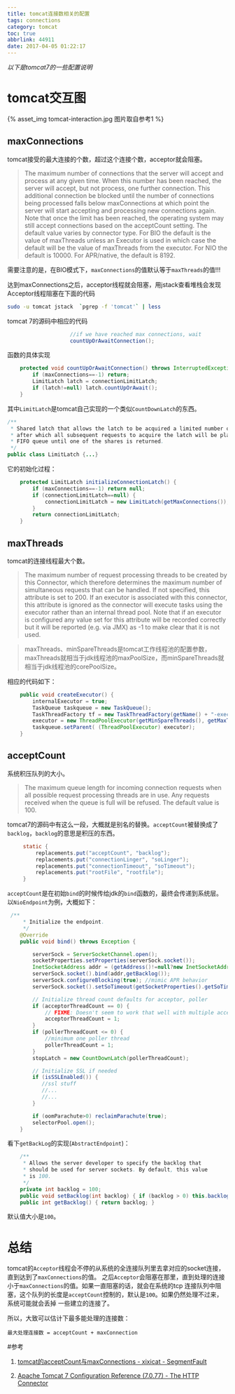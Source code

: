 ```yaml
---
title: tomcat连接数相关的配置
tags: connections
category: tomcat
toc: true
abbrlink: 44911
date: 2017-04-05 01:22:17
---
```



*以下是tomcat7的一些配置说明*

# tomcat交互图

{%  asset_img   tomcat-interaction.jpg  图片取自参考1 %}

## maxConnections

tomcat接受的最大连接的个数，超过这个连接个数，acceptor就会阻塞。

> The maximum number of connections that the server will accept and process at any given time. When this number has been reached, the server will accept, but not process, one further connection. This additional connection be blocked until the number of connections being processed falls below maxConnections at which point the server will start accepting and processing new connections again. Note that once the limit has been reached, the operating system may still accept connections based on the acceptCount setting. The default value varies by connector type. For BIO the default is the value of maxThreads unless an Executor is used in which case the default will be the value of maxThreads from the executor. For NIO the default is 10000. For APR/native, the default is 8192.

需要注意的是，在BIO模式下，`maxConnections`的值默认等于`maxThreads`的值!!!

达到maxConnections之后，acceptor线程就会阻塞，用jstack查看堆栈会发现Acceptor线程阻塞在下面的代码

```bash
sudo -u tomcat jstack  `pgrep -f 'tomcat'` | less
```

tomcat  7的源码中相应的代码

```java
                    //if we have reached max connections, wait
                    countUpOrAwaitConnection();
```

函数的具体实现

```java
    protected void countUpOrAwaitConnection() throws InterruptedException {
        if (maxConnections==-1) return;
        LimitLatch latch = connectionLimitLatch;
        if (latch!=null) latch.countUpOrAwait();
    }
```

其中`LimitLatch`是tomcat自己实现的一个类似`CountDownLatch`的东西。

```java
/**
 * Shared latch that allows the latch to be acquired a limited number of times
 * after which all subsequent requests to acquire the latch will be placed in a
 * FIFO queue until one of the shares is returned.
 */
public class LimitLatch {...}
```

它的初始化过程：

```java
    protected LimitLatch initializeConnectionLatch() {
        if (maxConnections==-1) return null;
        if (connectionLimitLatch==null) {
            connectionLimitLatch = new LimitLatch(getMaxConnections());
        }
        return connectionLimitLatch;
    }
```

## maxThreads

tomcat的连接线程最大个数。


> The maximum number of request processing threads to be created by this Connector, which therefore determines the maximum number of simultaneous requests that can be handled. If not specified, this attribute is set to 200. If an executor is associated with this connector, this attribute is ignored as the connector will execute tasks using the executor rather than an internal thread pool. Note that if an executor is configured any value set for this attribute will be recorded correctly but it will be reported (e.g. via JMX) as -1 to make clear that it is not used.

>maxThreads、minSpareThreads是tomcat工作线程池的配置参数，maxThreads就相当于jdk线程池的maxPoolSize，而minSpareThreads就相当于jdk线程池的corePoolSize。

相应的代码如下：

```java
    public void createExecutor() {
        internalExecutor = true;
        TaskQueue taskqueue = new TaskQueue();
        TaskThreadFactory tf = new TaskThreadFactory(getName() + "-exec-", daemon, getThreadPriority());
        executor = new ThreadPoolExecutor(getMinSpareThreads(), getMaxThreads(), 60, TimeUnit.SECONDS,taskqueue, tf);
        taskqueue.setParent( (ThreadPoolExecutor) executor);
    }
```

## acceptCount

系统积压队列的大小。

>The maximum queue length for incoming connection requests when all possible request processing threads are in use. Any requests received when the queue is full will be refused. The default value is 100.

tomcat7的源码中有这么一段，大概就是别名的替换。`acceptCount`被替换成了`backlog`，`backlog`的意思是积压的东西。

```java
     static {
         replacements.put("acceptCount", "backlog");
         replacements.put("connectionLinger", "soLinger");
         replacements.put("connectionTimeout", "soTimeout");
         replacements.put("rootFile", "rootfile");
     }
```

`acceptCount`是在初始`bind`的时候传给jdk的`bind`函数的，最终会传递到系统层。
以`NioEndpoint`为例，大概如下：

```java
 /**
     * Initialize the endpoint.
     */
    @Override
    public void bind() throws Exception {

        serverSock = ServerSocketChannel.open();
        socketProperties.setProperties(serverSock.socket());
        InetSocketAddress addr = (getAddress()!=null?new InetSocketAddress(getAddress(),getPort()):new InetSocketAddress(getPort()));
        serverSock.socket().bind(addr,getBacklog());
        serverSock.configureBlocking(true); //mimic APR behavior
        serverSock.socket().setSoTimeout(getSocketProperties().getSoTimeout());

        // Initialize thread count defaults for acceptor, poller
        if (acceptorThreadCount == 0) {
            // FIXME: Doesn't seem to work that well with multiple accept threads
            acceptorThreadCount = 1;
        }
        if (pollerThreadCount <= 0) {
            //minimum one poller thread
            pollerThreadCount = 1;
        }
        stopLatch = new CountDownLatch(pollerThreadCount);

        // Initialize SSL if needed
        if (isSSLEnabled()) {
           //ssl stuff
           //...
           //...
        }

        if (oomParachute>0) reclaimParachute(true);
        selectorPool.open();
    }
```

看下`getBackLog`的实现(`AbstractEndpoint`)：

```java
    /**
     * Allows the server developer to specify the backlog that
     * should be used for server sockets. By default, this value
     * is 100.
     */
    private int backlog = 100;
    public void setBacklog(int backlog) { if (backlog > 0) this.backlog = backlog; }
    public int getBacklog() { return backlog; }
```

默认值大小是`100`。

# 总结

tomcat的`Acceptor`线程会不停的从系统的全连接队列里去拿对应的socket连接，直到达到了`maxConnections`的值。
之后`Acceptor`会阻塞在那里，直到处理的连接小于`maxConnections`的值。如果一直阻塞的话，就会在系统的tcp
连接队列中阻塞，这个队列的长度是`acceptCount`控制的，默认是`100`。如果仍然处理不过来，系统可能就会丢掉
一些建立的连接了。

所以，大致可以估计下最多能处理的连接数：

`最大处理连接数 = acceptCount + maxConnection`

#参考

1. [tomcat的acceptCount与maxConnections - xixicat - SegmentFault](https://segmentfault.com/a/1190000008064162)

2. [Apache Tomcat 7 Configuration Reference (7.0.77) - The HTTP Connector](https://tomcat.apache.org/tomcat-7.0-doc/config/http.html)

